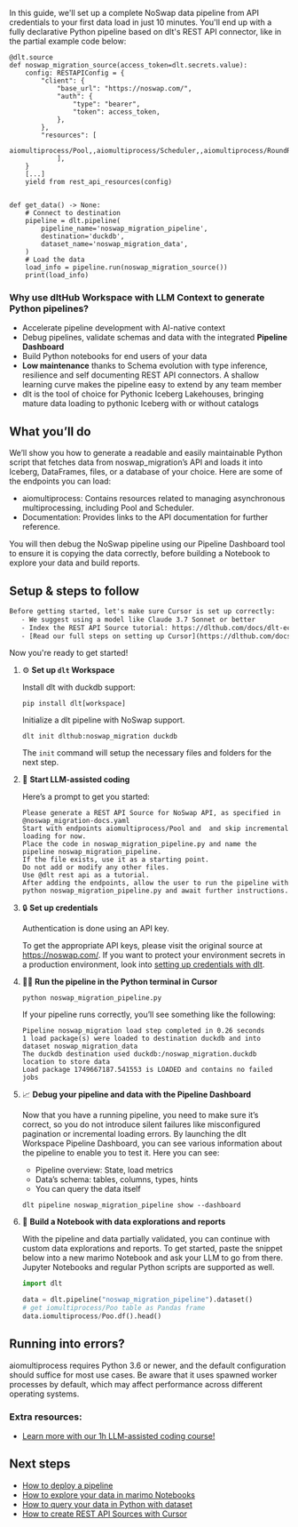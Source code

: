 In this guide, we'll set up a complete NoSwap data pipeline from API credentials to your first data load in just 10 minutes. You'll end up with a fully declarative Python pipeline based on dlt's REST API connector, like in the partial example code below:

```python-outcome
@dlt.source
def noswap_migration_source(access_token=dlt.secrets.value):
    config: RESTAPIConfig = {
        "client": {
            "base_url": "https://noswap.com/",
            "auth": {
                "type": "bearer",
                "token": access_token,
            },
        },
        "resources": [
            aiomultiprocess/Pool,,aiomultiprocess/Scheduler,,aiomultiprocess/RoundRobin
            ],
    }
    [...]
    yield from rest_api_resources(config)


def get_data() -> None:
    # Connect to destination
    pipeline = dlt.pipeline(
        pipeline_name='noswap_migration_pipeline',
        destination='duckdb',
        dataset_name='noswap_migration_data', 
    )
    # Load the data
    load_info = pipeline.run(noswap_migration_source())
    print(load_info) 
```

### Why use dltHub Workspace with LLM Context to generate Python pipelines?

- Accelerate pipeline development with AI-native context
- Debug pipelines, validate schemas and data with the integrated **Pipeline Dashboard**
- Build Python notebooks for end users of your data
- **Low maintenance** thanks to Schema evolution with type inference, resilience and self documenting REST API connectors. A shallow learning curve makes the pipeline easy to extend by any team member
- dlt is the tool of choice for Pythonic Iceberg Lakehouses, bringing mature data loading to pythonic Iceberg with or without catalogs

## What you’ll do

We’ll show you how to generate a readable and easily maintainable Python script that fetches data from noswap_migration’s API and loads it into Iceberg, DataFrames, files, or a database of your choice. Here are some of the endpoints you can load:

- aiomultiprocess: Contains resources related to managing asynchronous multiprocessing, including Pool and Scheduler.
- Documentation: Provides links to the API documentation for further reference.

You will then debug the NoSwap pipeline using our Pipeline Dashboard tool to ensure it is copying the data correctly, before building a Notebook to explore your data and build reports.

## Setup & steps to follow

```default
Before getting started, let's make sure Cursor is set up correctly:
   - We suggest using a model like Claude 3.7 Sonnet or better
   - Index the REST API Source tutorial: https://dlthub.com/docs/dlt-ecosystem/verified-sources/rest_api/ and add it to context as **@dlt rest api**
   - [Read our full steps on setting up Cursor](https://dlthub.com/docs/dlt-ecosystem/llm-tooling/cursor-restapi#23-configuring-cursor-with-documentation)
```

Now you're ready to get started!

1. ⚙️ **Set up `dlt` Workspace**
    
    Install dlt with duckdb support:
    ```shell
    pip install dlt[workspace]
    ```

    Initialize a dlt pipeline with NoSwap support.
    ```shell
    dlt init dlthub:noswap_migration duckdb
    ```

    The `init` command will setup the necessary files and folders for the next step.
    
2. 🤠 **Start LLM-assisted coding**
    
    Here’s a prompt to get you started:
    
    ```prompt
    Please generate a REST API Source for NoSwap API, as specified in @noswap_migration-docs.yaml 
    Start with endpoints aiomultiprocess/Pool and  and skip incremental loading for now. 
    Place the code in noswap_migration_pipeline.py and name the pipeline noswap_migration_pipeline. 
    If the file exists, use it as a starting point. 
    Do not add or modify any other files. 
    Use @dlt rest api as a tutorial. 
    After adding the endpoints, allow the user to run the pipeline with python noswap_migration_pipeline.py and await further instructions.
    ```

    
3. 🔒 **Set up credentials** 
    
    Authentication is done using an API key.
    
    To get the appropriate API keys, please visit the original source at https://noswap.com/.
    If you want to protect your environment secrets in a production environment, look into [setting up credentials with dlt](https://dlthub.com/docs/walkthroughs/add_credentials).
    
4. 🏃‍♀️ **Run the pipeline in the Python terminal in Cursor**
    
    ```shell
    python noswap_migration_pipeline.py
    ```
    
    If your pipeline runs correctly, you’ll see something like the following:
    
    ```shell
    Pipeline noswap_migration load step completed in 0.26 seconds
    1 load package(s) were loaded to destination duckdb and into dataset noswap_migration_data
    The duckdb destination used duckdb:/noswap_migration.duckdb location to store data
    Load package 1749667187.541553 is LOADED and contains no failed jobs
    ```
    
5. 📈 **Debug your pipeline and data with the Pipeline Dashboard**

    Now that you have a running pipeline, you need to make sure it’s correct, so you do not introduce silent failures like misconfigured pagination or incremental loading errors. By launching the dlt Workspace Pipeline Dashboard, you can see various information about the pipeline to enable you to test it. Here you can see:
    - Pipeline overview: State, load metrics
    - Data’s schema: tables, columns, types, hints
    - You can query the data itself
    
    ```shell
    dlt pipeline noswap_migration_pipeline show --dashboard
    ```
    
6. 🐍 **Build a Notebook with data explorations and reports**

    With the pipeline and data partially validated, you can continue with custom data explorations and reports. To get started, paste the snippet below into a new marimo Notebook and ask your LLM to go from there. Jupyter Notebooks and regular Python scripts are supported as well.

    
    ```python
    import dlt

   data = dlt.pipeline("noswap_migration_pipeline").dataset()
   # get iomultiprocess/Poo table as Pandas frame
   data.iomultiprocess/Poo.df().head()
    ```

## Running into errors?

aiomultiprocess requires Python 3.6 or newer, and the default configuration should suffice for most use cases. Be aware that it uses spawned worker processes by default, which may affect performance across different operating systems.

### Extra resources:

- [Learn more with our 1h LLM-assisted coding course!](https://www.youtube.com/watch?v=GGid70rnJuM)

## Next steps

- [How to deploy a pipeline](https://dlthub.com/docs/walkthroughs/deploy-a-pipeline)
- [How to explore your data in marimo Notebooks](https://dlthub.com/docs/general-usage/dataset-access/marimo)
- [How to query your data in Python with dataset](https://dlthub.com/docs/general-usage/dataset-access/dataset)
- [How to create REST API Sources with Cursor](https://dlthub.com/docs/dlt-ecosystem/llm-tooling/cursor-restapi)